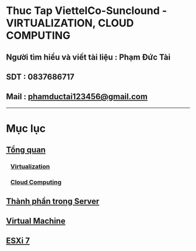 # Thuc Tap ViettelCo-Sunclound - VIRTUALIZATION, CLOUD COMPUTING

## Người tìm hiểu và viết tài liệu : Phạm Đức Tài
## SDT : 0837686717
## Mail : phamductai123456@gmail.com

***

# Mục lục
## [Tổng quan]()
### &ensp; [Virtualization](https://github.com/ductai124/Thuc-Tap-ViettelCo-Sunclound-/blob/89d8fb3f7a050bda452d71dca7abb45a8ccb397a/Virtualization/1.Overview/Cloud%20computing/README.md)
### &ensp; [Cloud Computing]()
## [Thành phần trong Server]()
## [Virtual Machine]()
## [ESXi 7]()
